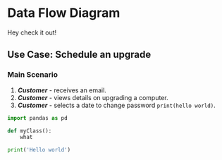 # Data Flow Diagram

Hey check it out!

## Use Case: Schedule an upgrade

### Main Scenario
1. ***Customer*** - receives an email.
2. ***Customer*** - views details on upgrading a computer.
3. ***Customer*** - selects a date to change password ```print(hello world)```.

```python
import pandas as pd

def myClass():
    what 

print('Hello world')

```
